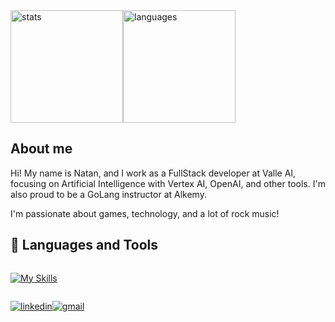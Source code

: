 
<div style="display:flex;flex-wrap:wrap;">
<img align="center" height="180rem" src="https://github-readme-stats.vercel.app/api?username=Natannms&show_icons=true&locale=en&count_private=true&include_all_commits=true&hide=issues" alt="stats" title="stats"/>
<img align="center" height="180rem" src="https://github-readme-stats.vercel.app/api/top-langs/?username=Natannms&layout=compact&langs_count=8&hide=css,html" alt="languages" title="languages"/>
</div>


## About me

Hi! My name is Natan, and I work as a FullStack developer at Valle AI, focusing on Artificial Intelligence with Vertex AI, OpenAI, and other tools. I'm also proud to be a GoLang instructor at Alkemy.

I'm passionate about games, technology, and a lot of rock music!


## 🧰 Languages and Tools
<div style="display:flex;align-items:center;gap:4px">

 [![My Skills](https://skillicons.dev/icons?i=ts,nest,express,nodejs,prisma,sequelize,react,nextjs,vue,php,laravel,tailwindcss,sass,docker,nginx,firebase,mongodb,postgres,mysql,redis,go,java,spring,rabbitmq,git,linux,gcp,azure,aws,vercel)](https://skillicons.dev)
</div> 

[![linkedin](https://img.shields.io/badge/linkedin-%230077B5.svg?&style=for-the-badge&logo=linkedin&logoColor=white)](https://www.linkedin.com/in/lucasfeitosadev/ "linkedin")[![gmail](https://img.shields.io/badge/Gmail-D14836?style=for-the-badge&logo=gmail&logoColor=white)](mailto:agnusnat.nms@gmail.com?subject=contato "send mail")


